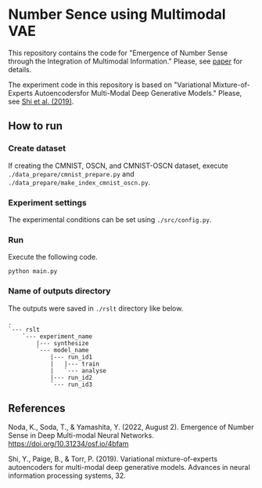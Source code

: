 # Number Sence using Multimodal VAE

This repository contains the code for "Emergence of Number Sense through the Integration of Multimodal Information." Please, see [paper](https://osf.io/preprints/psyarxiv/4bfam) for details.

The experiment code in this repository is based on "Variational Mixture-of-Experts Autoencodersfor Multi-Modal Deep Generative Models." Please, see [Shi et al. (2019)](https://arxiv.org/pdf/1911.03393.pdf).

## How to run

### Create dataset

If creating the CMNIST, OSCN, and CMNIST-OSCN dataset, execute `./data_prepare/cmnist_prepare.py` and `./data_prepare/make_index_cmnist_oscn.py`.

### Experiment settings

The experimental conditions can be set using `./src/config.py`.

### Run

Execute the following code.

``` shell
python main.py
```

### Name of outputs directory

The outputs were saved in `./rslt` directory like below.

```
.
`--- rslt
    `--- experiment_name 
        |--- synthesize
        `--- model_name 
            |--- run_id1
            |   |--- train
            |   `--- analyse
            |--- run_id2
            `--- run_id3
```

## References

Noda, K., Soda, T., & Yamashita, Y. (2022, August 2). Emergence of Number Sense in Deep Multi-modal Neural Networks. https://doi.org/10.31234/osf.io/4bfam

Shi, Y., Paige, B., & Torr, P. (2019). Variational mixture-of-experts autoencoders for multi-modal deep generative models. Advances in neural information processing systems, 32.
